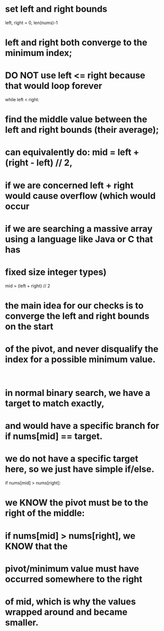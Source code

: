# set left and right bounds
left, right = 0, len(nums)-1
# left and right both converge to the minimum index;
# DO NOT use left <= right because that would loop forever
while left < right:
# find the middle value between the left and right bounds (their average);
# can equivalently do: mid = left + (right - left) // 2,
# if we are concerned left + right would cause overflow (which would occur
# if we are searching a massive array using a language like Java or C that has
# fixed size integer types)
mid = (left + right) // 2
# the main idea for our checks is to converge the left and right bounds on the start
# of the pivot, and never disqualify the index for a possible minimum value.
​
# in normal binary search, we have a target to match exactly,
# and would have a specific branch for if nums[mid] == target.
# we do not have a specific target here, so we just have simple if/else.
if nums[mid] > nums[right]:
# we KNOW the pivot must be to the right of the middle:
# if nums[mid] > nums[right], we KNOW that the
# pivot/minimum value must have occurred somewhere to the right
# of mid, which is why the values wrapped around and became smaller.